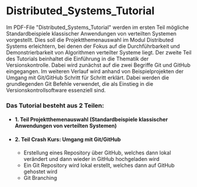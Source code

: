 # Distributed_Systems_Tutorial

Im PDF-File "Distributed_Systems_Tutorial" werden im ersten Teil mögliche Standardbeispiele klassischer Anwendungen von verteilten Systemen vorgestellt. Dies soll die Projektthemenauswahl im Modul Distributed Systems erleichtern, bei denen der Fokus auf die Durchführbarkeit und Demonstrierbarkeit von Algorithmen verteilter Systeme liegt. Der zweite Teil des Tutorials beinhaltet die Einführung in die Thematik der Versionskontrolle. Dabei wird zunächst auf die zwei Begriffe Git und GitHub eingegangen. Im weiteren Verlauf wird anhand von Beispielprojekten der Umgang mit Git/GitHub Schritt für Schritt erklärt. Dabei werden die grundlegenden Git Befehle verwendet, die als Einstieg in die Versionskontrollsoftware essenziell sind.

### Das Tutorial besteht aus 2 Teilen: 
- #### 1. Teil Projektthemenauswahl (Standardbeispiele klassischer Anwendungen von verteilten Systemen)

- #### 2. Teil Crash Kurs: Umgang mit Git/GitHub
  -  Erstellung eines Repository über GitHub, welches dann lokal verändert und dann wieder in GitHub hochgeladen wird 
  -  Ein Git Repository wird lokal erstellt, welches dann auf GitHub gehostet wird
  -  Git Branching 

